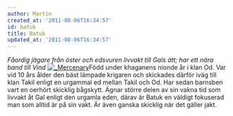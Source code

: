 ```yaml
---
author: Martin
created_at: '2011-08-06T16:34:57'
id: batuk
title: Batuk
updated_at: '2011-08-06T16:34:57'
---
```

*Fåordig jägare från öster och edsvuren livvakt till Gals ätt; har ett nära band till Vind* [<img src="http://kampanj.ripperdoc.net/wp-content/uploads/Mercenary-231x300.jpg" title="_Mercenary" class="alignright size-medium wp-image-823" />]Född under khaganens nionde år i klan Od. Var vid 10 års ålder den bäst lämpade krigaren och skickades därför iväg till klan Takil enligt en urgammal ed mellan Takil och Od. Har sedan barnsben vart en oerhört skicklig bågskytt. Ägnar större delen av sin vakna tid som livvakt åt Gal enligt den urgamla eden, därav är Batuk en väldigt fokuserad man som alltid är på sin vakt. Är även ganska skicklig när det gäller jakt.

  [<img src="http://kampanj.ripperdoc.net/wp-content/uploads/Mercenary-231x300.jpg" title="_Mercenary" class="alignright size-medium wp-image-823" />]: http://kampanj.ripperdoc.net/wp-content/uploads/Mercenary.jpg